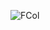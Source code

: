 ![FCol](https://user-images.githubusercontent.com/32956051/142669240-73ffaed2-7c5a-4e02-a606-8b315e791b62.JPG)
